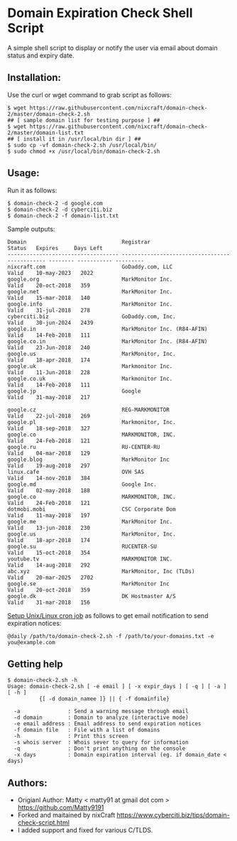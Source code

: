 Domain Expiration Check Shell Script
====================================
A simple shell script to display or notify the user via email about domain status and expiry date. 

Installation:
-------------
Use the curl or wget command to grab script as follows:

```
$ wget https://raw.githubusercontent.com/nixcraft/domain-check-2/master/domain-check-2.sh
## [ sample domain list for testing purpose ] ##
$ wget https://raw.githubusercontent.com/nixcraft/domain-check-2/master/domain-list.txt 
## [ install it in /usr/local/bin dir ] ##
$ sudo cp -vf domain-check-2.sh /usr/local/bin/
$ sudo chmod +x /usr/local/bin/domain-check-2.sh
```

Usage:
------
Run it as follows:
```
$ domain-check-2 -d google.com
$ domain-check-2 -d cyberciti.biz
$ domain-check-2 -f domain-list.txt 
```
Sample outputs:
```
Domain                              Registrar                                      Status   Expires     Days Left
----------------------------------- ---------------------------------------------- -------- ----------- ---------
nixcraft.com                        GoDaddy.com, LLC                               Valid    10-may-2023   2022 
google.org                          MarkMonitor Inc.                               Valid    20-oct-2018   359  
google.net                          MarkMonitor Inc.                               Valid    15-mar-2018   140  
google.info                         MarkMonitor Inc.                               Valid    31-jul-2018   278  
cyberciti.biz                       GoDaddy.com, Inc.                              Valid    30-jun-2024   2439 
google.in                           MarkMonitor Inc. (R84-AFIN)                    Valid    14-Feb-2018   111  
google.co.in                        MarkMonitor Inc. (R84-AFIN)                    Valid    23-Jun-2018   240  
google.us                           MarkMonitor, Inc.                              Valid    18-apr-2018   174  
google.uk                           Markmonitor Inc.                               Valid    11-Jun-2018   228  
google.co.uk                        Markmonitor Inc.                               Valid    14-Feb-2018   111  
google.jp                           Google                                         Valid    31-may-2018   217  

google.cz                           REG-MARKMONITOR                                Valid    22-jul-2018   269  
google.pl                           Markmonitor, Inc.                              Valid    18-sep-2018   327  
google.co                           MARKMONITOR, INC.                              Valid    24-Feb-2018   121  
google.ru                           RU-CENTER-RU                                   Valid    04-mar-2018   129  
google.blog                         MarkMonitor Inc                                Valid    19-aug-2018   297  
linux.cafe                          OVH SAS                                        Valid    14-nov-2018   384  
google.md                           Google Inc.                                    Valid    02-may-2018   188  
google.co                           MARKMONITOR, INC.                              Valid    24-Feb-2018   121  
dotmobi.mobi                        CSC Corporate Dom                              Valid    11-may-2018   197  
google.me                           MarkMonitor Inc.                               Valid    13-jun-2018   230  
google.us                           MarkMonitor, Inc.                              Valid    18-apr-2018   174  
google.su                           RUCENTER-SU                                    Valid    15-oct-2018   354  
youtube.tv                          MARKMONITOR INC.                               Valid    14-aug-2018   292  
abc.xyz                             MarkMonitor, Inc (TLDs)                        Valid    20-mar-2025   2702 
google.se                           MarkMonitor Inc                                Valid    20-oct-2018   359  
google.dk                           DK Hostmaster A/S                              Valid    31-mar-2018   156
```
[Setup Unix/Linux cron job](https://www.cyberciti.biz/faq/how-do-i-add-jobs-to-cron-under-linux-or-unix-oses/)  as follows to get email notification to send expiration notices:

```
@daily /path/to/domain-check-2.sh -f /path/to/your-domains.txt -e you@example.com
```
Getting help
------------
```
$ domain-check-2.sh -h
Usage: domain-check-2.sh [ -e email ] [ -x expir_days ] [ -q ] [ -a ] [ -h ]
          {[ -d domain_namee ]} || { -f domainfile}

  -a               : Send a warning message through email 
  -d domain        : Domain to analyze (interactive mode)
  -e email address : Email address to send expiration notices
  -f domain file   : File with a list of domains
  -h               : Print this screen
  -s whois server  : Whois sever to query for information
  -q               : Don't print anything on the console
  -x days          : Domain expiration interval (eg. if domain_date < days)
```

Authors:
--------
* Origianl Author: Matty < matty91 at gmail dot com > https://github.com/Matty9191
* Forked and maitained by nixCraft https://www.cyberciti.biz/tips/domain-check-script.html 
* I added support and fixed for various C/TLDS.

